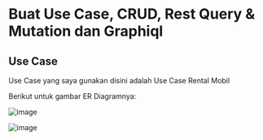 # Buat Use Case, CRUD, Rest Query & Mutation dan Graphiql


## Use Case

  Use Case yang saya gunakan disini adalah Use Case Rental Mobil

  Berikut untuk gambar ER Diagramnya:

  ![image](https://github.com/user-attachments/assets/4e1e5e43-9e81-45c8-bc33-33f425f1c96b)




![image](https://github.com/user-attachments/assets/d841c3a4-10fb-4596-a709-49372a0f6a5a)

